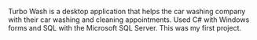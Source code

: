 Turbo Wash is a desktop application that helps the car washing company with their car washing and cleaning appointments. Used C# with Windows forms and SQL with the Microsoft SQL Server. This was my first project.
